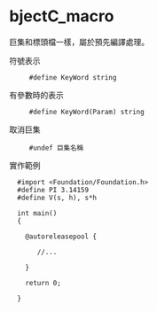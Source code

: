 # bjectC_macro
巨集和標頭檔一樣，屬於預先編譯處理。

符號表示

         #define KeyWord string
         
有參數時的表示
 
         #define KeyWord(Param) string
         
取消巨集 

         #undef 巨集名稱
         
實作範例

      #import <Foundation/Foundation.h>
      #define PI 3.14159
      #define V(s, h), s*h
      
      int main()
      {
      
        @autoreleasepool {
        
           //...
        
        }     
      
        return 0;
        
      }
             
 
         
         
         
         


